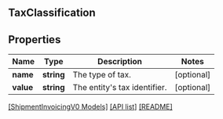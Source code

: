 ## TaxClassification

## Properties

Name | Type | Description | Notes
------------ | ------------- | ------------- | -------------
**name** | **string** | The type of tax. | [optional]
**value** | **string** | The entity&#39;s tax identifier. | [optional]

[[ShipmentInvoicingV0 Models]](../) [[API list]](../../Api) [[README]](../../../README.md)
